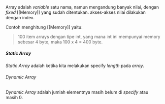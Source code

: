 Array adalah *variable* satu nama, namun mengandung banyak nilai, dengan *fixed* [[Memory]] yang sudah ditentukan. akses-akses nilai dilakukan dengan index.

Contoh menghitung [[Memory]] yaitu:

>  100 item arrays dengan tipe int, yang mana int ini mempunyai memory sebesar 4 byte, maka 100 x 4 = 400 byte.

##### Static Array
*Static Array* adalah ketika kita melakukan specify *length* pada *array*.

###### Dynamic Array
*Dynamic Array* adalah jumlah elementnya masih belum di *specify* atau masih 0.